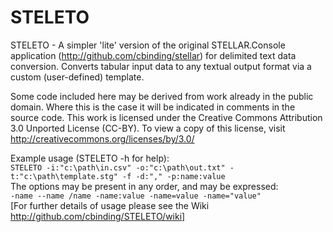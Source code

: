 # STELETO

STELETO - A simpler 'lite' version of the original STELLAR.Console application (http://github.com/cbinding/stellar) for delimited text data conversion. Converts tabular input data to any textual output format via a custom (user-defined) template.  

Some code included here may be derived from work already in the public domain. Where this is the case it will be indicated in comments in the source code. This work is licensed under the Creative Commons Attribution 3.0 Unported License (CC-BY). To view a copy of this license, visit http://creativecommons.org/licenses/by/3.0/ 

Example usage (STELETO -h for help):  
```STELETO -i:"c:\path\in.csv" -o:"c:\path\out.txt" -t:"c:\path\template.stg" -f -d:"," -p:name:value```  
The options may be present in any order, and may be expressed:  
```-name --name /name -name:value -name=value -name="value"```  
[For further details of usage please see the Wiki http://github.com/cbinding/STELETO/wiki]

